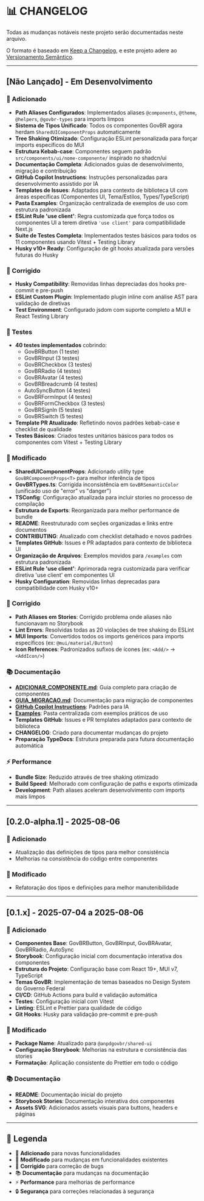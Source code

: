 # 📊 CHANGELOG

Todas as mudanças notáveis neste projeto serão documentadas neste arquivo.

O formato é baseado em [Keep a Changelog](https://keepachangelog.com/en/1.0.0/),
e este projeto adere ao [Versionamento Semântico](https://semver.org/spec/v2.0.0.html).

---

## [Não Lançado] - Em Desenvolvimento

### 🚀 Adicionado

- **Path Aliases Configurados**: Implementados aliases `@components`, `@theme`, `@helpers`, `@govbr-types` para imports limpos
- **Sistema de Tipos Unificado**: Todos os componentes GovBR agora herdam `SharedUIComponentProps` automaticamente
- **Tree Shaking Otimizado**: Configuração ESLint personalizada para forçar imports específicos do MUI
- **Estrutura Kebab-case**: Componentes seguem padrão `src/components/ui/nome-componente/` inspirado no shadcn/ui
- **Documentação Completa**: Adicionados guias de desenvolvimento, migração e contribuição
- **GitHub Copilot Instructions**: Instruções personalizadas para desenvolvimento assistido por IA
- **Templates de Issues**: Adaptados para contexto de biblioteca UI com áreas específicas (Componentes UI, Tema/Estilos, Types/TypeScript)
- **Pasta Examples**: Organização centralizada de exemplos de uso com estrutura padronizada
- **ESLint Rule 'use client'**: Regra customizada que força todos os componentes UI a terem diretiva `'use client'` para compatibilidade Next.js
- **Suite de Testes Completa**: Implementados testes básicos para todos os 11 componentes usando Vitest + Testing Library
- **Husky v10+ Ready**: Configuração de git hooks atualizada para versões futuras do Husky

### 🔧 Corrigido

- **Husky Compatibility**: Removidas linhas depreciadas dos hooks pre-commit e pre-push
- **ESLint Custom Plugin**: Implementado plugin inline com análise AST para validação de diretivas
- **Test Environment**: Configurado jsdom com suporte completo a MUI e React Testing Library

### 🧪 Testes

- **40 testes implementados** cobrindo:
  - GovBRButton (1 teste)
  - GovBRInput (3 testes)
  - GovBRCheckbox (3 testes)
  - GovBRRadio (4 testes)
  - GovBRAvatar (4 testes)
  - GovBRBreadcrumb (4 testes)
  - AutoSyncButton (4 testes)
  - GovBRFormInput (4 testes)
  - GovBRFormCheckbox (3 testes)
  - GovBRSignIn (5 testes)
  - GovBRSwitch (5 testes)
- **Template PR Atualizado**: Refletindo novos padrões kebab-case e checklist de qualidade
- **Testes Básicos**: Criados testes unitários básicos para todos os componentes com Vitest + Testing Library

### 🔧 Modificado

- **SharedUIComponentProps**: Adicionado utility type `GovBRComponentProps<T>` para melhor inferência de tipos
- **GovBRTypes.ts**: Corrigida inconsistência em `GovBRSemanticColor` (unificado uso de "error" vs "danger")
- **TSConfig**: Configuração atualizada para incluir stories no processo de compilação
- **Estrutura de Exports**: Reorganizada para melhor performance de bundle
- **README**: Reestruturado com seções organizadas e links entre documentos
- **CONTRIBUTING**: Atualizado com checklist detalhado e novos padrões
- **Templates GitHub**: Issues e PR adaptados para contexto de biblioteca UI
- **Organização de Arquivos**: Exemplos movidos para `/examples` com estrutura padronizada
- **ESLint Rule 'use client'**: Aprimorada regra customizada para verificar diretiva 'use client' em componentes UI
- **Husky Configuration**: Removidas linhas deprecadas para compatibilidade com Husky v10+

### 🐛 Corrigido

- **Path Aliases em Stories**: Corrigido problema onde aliases não funcionavam no Storybook
- **Lint Errors**: Resolvidas todas as 20 violações de tree shaking do ESLint
- **MUI Imports**: Convertidos todos os imports genéricos para imports específicos (ex: `@mui/material/Button`)
- **Icon References**: Padronizados sufixos de ícones (ex: `<Add/>` → `<AddIcon/>`)

### 📚 Documentação

- **[ADICIONAR_COMPONENTE.md](./docs/ADICIONAR_COMPONENTE.md)**: Guia completo para criação de componentes
- **[GUIA_MIGRACAO.md](./docs/GUIA_MIGRACAO.md)**: Documentação para migração de componentes
- **[GitHub Copilot Instructions](./.github/copilot/instructions.md)**: Padrões para IA
- **[Examples](./examples/)**: Pasta centralizada com exemplos práticos de uso
- **Templates GitHub**: Issues e PR templates adaptados para contexto de biblioteca
- **CHANGELOG**: Criado para documentar mudanças do projeto
- **Preparação TypeDocs**: Estrutura preparada para futura documentação automática

### ⚡ Performance

- **Bundle Size**: Reduzido através de tree shaking otimizado
- **Build Speed**: Melhorado com configuração de paths e exports otimizada
- **Development**: Path aliases aceleram desenvolvimento com imports mais limpos

---

## [0.2.0-alpha.1] - 2025-08-06

### 🚀 Adicionado

- Atualização das definições de tipos para melhor consistência
- Melhorias na consistência do código entre componentes

### 🔧 Modificado

- Refatoração dos tipos e definições para melhor manutenibilidade

---

## [0.1.x] - 2025-07-04 a 2025-08-06

### 🚀 Adicionado

- **Componentes Base**: GovBRButton, GovBRInput, GovBRAvatar, GovBRRadio, AutoSync
- **Storybook**: Configuração inicial com documentação interativa dos componentes
- **Estrutura do Projeto**: Configuração base com React 19+, MUI v7, TypeScript
- **Temas GovBR**: Implementação de temas baseados no Design System do Governo Federal
- **CI/CD**: GitHub Actions para build e validação automática
- **Testes**: Configuração inicial com Vitest
- **Linting**: ESLint e Prettier para qualidade de código
- **Git Hooks**: Husky para validação pre-commit e pre-push

### 🔧 Modificado

- **Package Name**: Atualizado para `@anpdgovbr/shared-ui`
- **Configuração Storybook**: Melhorias na estrutura e consistência das stories
- **Formatação**: Aplicação consistente do Prettier em todo o código

### 📚 Documentação

- **README**: Documentação inicial do projeto
- **Storybook Stories**: Documentação interativa dos componentes
- **Assets SVG**: Adicionados assets visuais para buttons, headers e páginas

---

## 📝 Legenda

- 🚀 **Adicionado** para novas funcionalidades
- 🔧 **Modificado** para mudanças em funcionalidades existentes
- 🐛 **Corrigido** para correção de bugs
- 📚 **Documentação** para mudanças na documentação
- ⚡ **Performance** para melhorias de performance
- 🔒 **Segurança** para correções relacionadas à segurança
